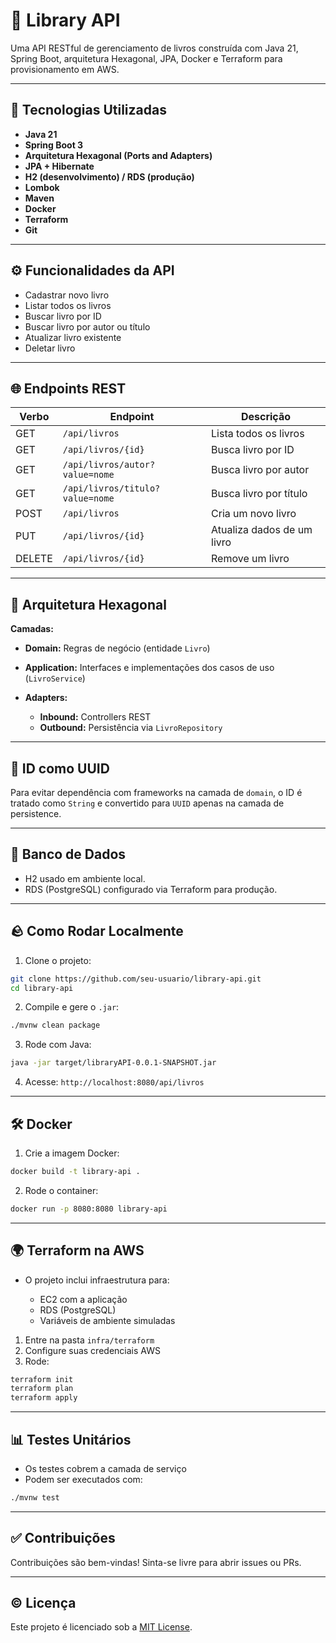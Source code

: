 # 📖 Library API

Uma API RESTful de gerenciamento de livros construída com Java 21, Spring Boot, arquitetura Hexagonal, JPA, Docker e Terraform para provisionamento em AWS.

---

## 🚀 Tecnologias Utilizadas

* **Java 21**
* **Spring Boot 3**
* **Arquitetura Hexagonal (Ports and Adapters)**
* **JPA + Hibernate**
* **H2 (desenvolvimento) / RDS (produção)**
* **Lombok**
* **Maven**
* **Docker**
* **Terraform**
* **Git**

---

## ⚙️ Funcionalidades da API

* Cadastrar novo livro
* Listar todos os livros
* Buscar livro por ID
* Buscar livro por autor ou título
* Atualizar livro existente
* Deletar livro

---

## 🌐 Endpoints REST

| Verbo  | Endpoint                        | Descrição                  |
| ------ | ------------------------------- | -------------------------- |
| GET    | `/api/livros`                   | Lista todos os livros      |
| GET    | `/api/livros/{id}`              | Busca livro por ID         |
| GET    | `/api/livros/autor?value=nome`  | Busca livro por autor      |
| GET    | `/api/livros/titulo?value=nome` | Busca livro por título     |
| POST   | `/api/livros`                   | Cria um novo livro         |
| PUT    | `/api/livros/{id}`              | Atualiza dados de um livro |
| DELETE | `/api/livros/{id}`              | Remove um livro            |

---

## 💼 Arquitetura Hexagonal

**Camadas:**

* **Domain:** Regras de negócio (entidade `Livro`)
* **Application:** Interfaces e implementações dos casos de uso (`LivroService`)
* **Adapters:**

  * **Inbound:** Controllers REST
  * **Outbound:** Persistência via `LivroRepository`

---

## 🚫 ID como UUID

Para evitar dependência com frameworks na camada de `domain`, o ID é tratado como `String` e convertido para `UUID` apenas na camada de persistence.

---

## 🧱 Banco de Dados

* H2 usado em ambiente local.
* RDS (PostgreSQL) configurado via Terraform para produção.

---

## 🪨 Como Rodar Localmente

1. Clone o projeto:

```bash
git clone https://github.com/seu-usuario/library-api.git
cd library-api
```

2. Compile e gere o `.jar`:

```bash
./mvnw clean package
```

3. Rode com Java:

```bash
java -jar target/libraryAPI-0.0.1-SNAPSHOT.jar
```

4. Acesse: `http://localhost:8080/api/livros`

---

## 🛠️ Docker

1. Crie a imagem Docker:

```bash
docker build -t library-api .
```

2. Rode o container:

```bash
docker run -p 8080:8080 library-api
```

---

## 🌍 Terraform na AWS

* O projeto inclui infraestrutura para:

  * EC2 com a aplicação
  * RDS (PostgreSQL)
  * Variáveis de ambiente simuladas

1. Entre na pasta `infra/terraform`
2. Configure suas credenciais AWS
3. Rode:

```bash
terraform init
terraform plan
terraform apply
```

---

## 📊 Testes Unitários

* Os testes cobrem a camada de serviço
* Podem ser executados com:

```bash
./mvnw test
```

---

## ✅ Contribuições

Contribuições são bem-vindas! Sinta-se livre para abrir issues ou PRs.

---

## © Licença

Este projeto é licenciado sob a [MIT License](LICENSE).
